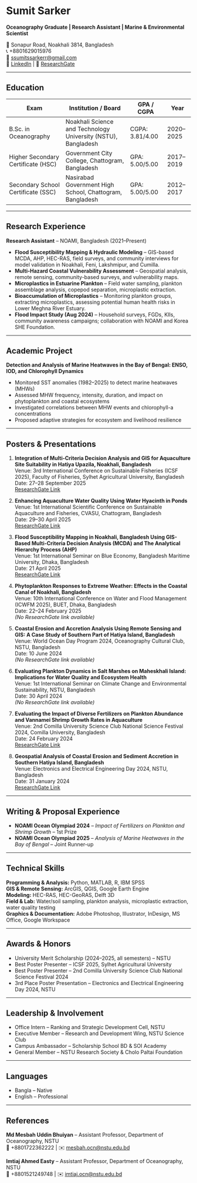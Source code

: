 # Sumit Sarker  
**Oceanography Graduate | Research Assistant | Marine & Environmental Scientist**  

📍 Sonapur Road, Noakhali 3814, Bangladesh  
📞 +8801629015976  
📧 [ssumitssarkerr@gmail.com](mailto:ssumitssarkerr@gmail.com)  
🔗 [LinkedIn](https://www.linkedin.com/in/sumitsarker/) | 🔗 [ResearchGate](https://www.researchgate.net/profile/Sumit-Sarker)  

---

## Education

| Exam | Institution / Board | GPA / CGPA | Year |
|------|-------------------|------------|------|
| B.Sc. in Oceanography | Noakhali Science and Technology University (NSTU), Bangladesh | CGPA: 3.81/4.00 | 2020–2025 |
| Higher Secondary Certificate (HSC) | Government City College, Chattogram, Bangladesh | GPA: 5.00/5.00 | 2017–2019 |
| Secondary School Certificate (SSC) | Nasirabad Government High School, Chattogram, Bangladesh | GPA: 5.00/5.00 | 2012–2017 |

---

## Research Experience
**Research Assistant** – NOAMI, Bangladesh (2021–Present)  
- **Flood Susceptibility Mapping & Hydraulic Modeling** – GIS-based MCDA, AHP, HEC-RAS, field surveys, and community interviews for model validation in Noakhali, Feni, Lakshmipur, and Cumilla.  
- **Multi-Hazard Coastal Vulnerability Assessment** – Geospatial analysis, remote sensing, community-based surveys, and vulnerability maps.  
- **Microplastics in Estuarine Plankton** – Field water sampling, plankton assemblage analysis, copepod separation, microplastic extraction.  
- **Bioaccumulation of Microplastics** – Monitoring plankton groups, extracting microplastics, assessing potential human health risks in Lower Meghna River Estuary.  
- **Flood Impact Study (Aug 2024)** – Household surveys, FGDs, KIIs, community awareness campaigns; collaboration with NOAMI and Korea SHE Foundation.

---

## Academic Project
**Detection and Analysis of Marine Heatwaves in the Bay of Bengal: ENSO, IOD, and Chlorophyll Dynamics**  
- Monitored SST anomalies (1982–2025) to detect marine heatwaves (MHWs)  
- Assessed MHW frequency, intensity, duration, and impact on phytoplankton and coastal ecosystems  
- Investigated correlations between MHW events and chlorophyll-a concentrations  
- Proposed adaptive strategies for ecosystem and livelihood resilience  

---

## Posters & Presentations

1. **Integration of Multi-Criteria Decision Analysis and GIS for Aquaculture Site Suitability in Hatiya Upazila, Noakhali, Bangladesh**  
   Venue: 3rd International Conference on Sustainable Fisheries (ICSF 2025), Faculty of Fisheries, Sylhet Agricultural University, Bangladesh  
   Date: 27–28 September 2025  
   [ResearchGate Link](https://www.researchgate.net/publication/396454659_Integration_of_Multi-Criteria_Decision_Analysis_MCDA_and_GIS_for_Aquaculture_Site_Suitability_in_Hatiya_Upazila_Noakhali_Bangladesh)

2. **Enhancing Aquaculture Water Quality Using Water Hyacinth in Ponds**  
   Venue: 1st International Scientific Conference on Sustainable Aquaculture and Fisheries, CVASU, Chattogram, Bangladesh  
   Date: 29–30 April 2025  
   [ResearchGate Link](https://www.researchgate.net/publication/395932974_Enhancing_Aquaculture_Water_Quality_Using_Water_Hyacinth_in_Ponds)

3. **Flood Susceptibility Mapping in Noakhali, Bangladesh Using GIS-Based Multi-Criteria Decision Analysis (MCDA) and The Analytical Hierarchy Process (AHP)**  
   Venue: 1st International Seminar on Blue Economy, Bangladesh Maritime University, Dhaka, Bangladesh  
   Date: 21 April 2025  
   [ResearchGate Link](https://www.researchgate.net/publication/395927596_Flood_Susceptibility_Mapping_in_Noakhali_Bangladesh_Using_GIS-Based_Multi-Criteria_Decision_Analysis_MCDA_and_the_Analytical_Hierarchy_Process_AHP)

4. **Phytoplankton Responses to Extreme Weather: Effects in the Coastal Canal of Noakhali, Bangladesh**  
   Venue: 10th International Conference on Water and Flood Management (ICWFM 2025), BUET, Dhaka, Bangladesh  
   Date: 22–24 February 2025  
   *(No ResearchGate link available)*

5. **Coastal Erosion and Accretion Analysis Using Remote Sensing and GIS: A Case Study of Southern Part of Hatiya Island, Bangladesh**  
   Venue: World Ocean Day Program 2024, Oceanography Cultural Club, NSTU, Bangladesh  
   Date: 10 June 2024  
   *(No ResearchGate link available)*

6. **Evaluating Plankton Dynamics in Salt Marshes on Maheskhali Island: Implications for Water Quality and Ecosystem Health**  
   Venue: 1st International Seminar on Climate Change and Environmental Sustainability, NSTU, Bangladesh  
   Date: 30 April 2024  
   *(No ResearchGate link available)*

7. **Evaluating the Impact of Diverse Fertilizers on Plankton Abundance and Vannamei Shrimp Growth Rates in Aquaculture**  
   Venue: 2nd Comilla University Science Club National Science Festival 2024, Comilla University, Bangladesh  
   Date: 24 February 2024  
   [ResearchGate Link](https://www.researchgate.net/publication/395956733_Evaluating_the_Impact_of_Diverse_Fertilizers_on_Plankton_Abundance_and_Shrimp_Growth_Rates_in_Aquaculture)

8. **Geospatial Analysis of Coastal Erosion and Sediment Accretion in Southern Hatiya Island, Bangladesh**  
   Venue: Electronics and Electrical Engineering Day 2024, NSTU, Bangladesh  
   Date: 31 January 2024  
   [ResearchGate Link](https://www.researchgate.net/publication/395959134_Geospatial_Analysis_of_Coastal_Erosion_and_Sediment_Accretion_in_Southern_Hatiya_Island_Bangladesh)

---

## Writing & Proposal Experience
- **NOAMI Ocean Olympiad 2024** – *Impact of Fertilizers on Plankton and Shrimp Growth* – 1st Prize  
- **NOAMI Ocean Olympiad 2025** – *Analysis of Marine Heatwaves in the Bay of Bengal* – Joint Runner-up  

---

## Technical Skills
**Programming & Analysis:** Python, MATLAB, R, IBM SPSS  
**GIS & Remote Sensing:** ArcGIS, QGIS, Google Earth Engine  
**Modeling:** HEC-RAS, HEC-GeoRAS, Delft 3D  
**Field & Lab:** Water/soil sampling, plankton analysis, microplastic extraction, water quality testing  
**Graphics & Documentation:** Adobe Photoshop, Illustrator, InDesign, MS Office, Google Workspace  

---

## Awards & Honors
- University Merit Scholarship (2024–2025, all semesters) – NSTU  
- Best Poster Presenter – ICSF 2025, Sylhet Agricultural University  
- Best Poster Presenter – 2nd Comilla University Science Club National Science Festival 2024  
- 3rd Place Poster Presentation – Electronics and Electrical Engineering Day 2024, NSTU  

---

## Leadership & Involvement
- Office Intern – Ranking and Strategic Development Cell, NSTU  
- Executive Member – Research and Development Wing, NSTU Science Club  
- Campus Ambassador – Scholarship School BD & SOI Academy  
- General Member – NSTU Research Society & Cholo Paltai Foundation  

---

## Languages
- Bangla – Native  
- English – Professional  

---

## References
**Md Mesbah Uddin Bhuiyan** – Assistant Professor, Department of Oceanography, NSTU  
📱 +8801722362222 | ✉️ mesbah.ocn@nstu.edu.bd  

**Imtiaj Ahmed Easty** – Assistant Professor, Department of Oceanography, NSTU  
📱 +8801521249748 | ✉️ imtiaj.ocn@nstu.edu.bd  
